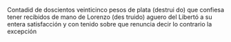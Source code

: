 Contadid de doscientos veinticinco pesos de plata (destrui
do) que confiesa tener recibidos de mano de Lorenzo (des
truido) aguero del Libertó a su entera satisfacción y con
tenido sobre que renuncia decir lo contrario la excepción